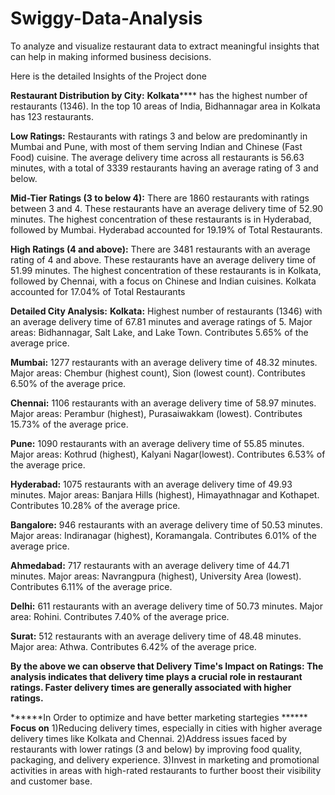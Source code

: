 # Swiggy-Data-Analysis
To analyze and visualize restaurant data to extract meaningful insights that can help in making informed business decisions.


Here is the detailed Insights of the Project done

**Restaurant Distribution by City:**
**Kolkata******
 has the highest number of restaurants (1346).
In  the top 10 areas of India, Bidhannagar area in Kolkata has 123 restaurants.

**Low Ratings:**
Restaurants with ratings 3 and below are predominantly in Mumbai and Pune, with most of them serving Indian and Chinese (Fast Food) cuisine.
The average delivery time across all restaurants is 56.63 minutes, with a total of 3339 restaurants having an average rating of 3 and below.

**Mid-Tier Ratings (3 to below 4):**
There are 1860 restaurants with ratings between 3 and 4.
These restaurants have an average delivery time of 52.90 minutes.
The highest concentration of these restaurants is in Hyderabad, followed by Mumbai.
Hyderabad accounted for 19.19% of Total Restaurants.

**High Ratings (4 and above):**
There are 3481 restaurants with an average rating of 4 and above.
These restaurants have an average delivery time of 51.99 minutes.
The highest concentration of these restaurants is in Kolkata, followed by Chennai, with a focus on Chinese and Indian cuisines.
Kolkata accounted for 17.04% of Total Restaurants

**Detailed City Analysis:**
**Kolkata:**
Highest number of restaurants (1346) with an average delivery time of 67.81 minutes and average ratings of 5.
Major areas: Bidhannagar, Salt Lake, and Lake Town.
Contributes 5.65% of the average price.

**Mumbai:**
1277 restaurants with an average delivery time of 48.32 minutes.
Major areas: Chembur (highest count), Sion (lowest count).
Contributes 6.50% of the average price.

**Chennai:**
1106 restaurants with an average delivery time of 58.97 minutes.
Major areas: Perambur (highest), Purasaiwakkam (lowest).
Contributes 15.73% of the average price.

**Pune:**
1090 restaurants with an average delivery time of 55.85 minutes.
Major areas: Kothrud (highest), Kalyani Nagar(lowest).
Contributes 6.53% of the average price.

**Hyderabad:**
1075 restaurants with an average delivery time of 49.93 minutes.
Major areas: Banjara Hills (highest), Himayathnagar and Kothapet.
Contributes 10.28% of the average price.

**Bangalore:**
946 restaurants with an average delivery time of 50.53 minutes.
Major areas: Indiranagar (highest), Koramangala.
Contributes 6.01% of the average price.

**Ahmedabad:**
717 restaurants with an average delivery time of 44.71 minutes.
Major areas: Navrangpura (highest), University Area (lowest).
Contributes 6.11% of the average price.

**Delhi:**
611 restaurants with an average delivery time of 50.73 minutes.
Major area: Rohini.
Contributes 7.40% of the average price.

**Surat:**
512 restaurants with an average delivery time of 48.48 minutes.
Major area: Athwa.
Contributes 6.42% of the average price.

**By the above we can observe that Delivery Time's Impact on Ratings: The analysis indicates that delivery time plays a crucial role in restaurant ratings. Faster delivery times are generally associated with higher ratings.**

******In Order to optimize and have better marketing startegies ******
**Focus on**
1)Reducing delivery times, especially in cities with higher average delivery times like Kolkata and Chennai.
2)Address issues faced by restaurants with lower ratings (3 and below) by improving food quality, packaging, and delivery experience.
3)Invest in marketing and promotional activities in areas with high-rated restaurants to further boost their visibility and customer base.
